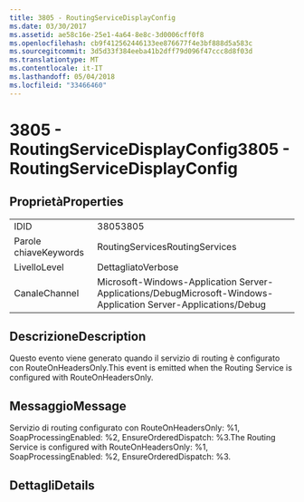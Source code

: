 ```yaml
---
title: 3805 - RoutingServiceDisplayConfig
ms.date: 03/30/2017
ms.assetid: ae58c16e-25e1-4a64-8e8c-3d0006cff0f8
ms.openlocfilehash: cb9f412562446133ee876677f4e3bf888d5a583c
ms.sourcegitcommit: 3d5d33f384eeba41b2dff79d096f47ccc8d8f03d
ms.translationtype: MT
ms.contentlocale: it-IT
ms.lasthandoff: 05/04/2018
ms.locfileid: "33466460"
---
```

# <a name="3805---routingservicedisplayconfig"></a><span data-ttu-id="4d8fa-102">3805 - RoutingServiceDisplayConfig</span><span class="sxs-lookup"><span data-stu-id="4d8fa-102">3805 - RoutingServiceDisplayConfig</span></span>
## <a name="properties"></a><span data-ttu-id="4d8fa-103">Proprietà</span><span class="sxs-lookup"><span data-stu-id="4d8fa-103">Properties</span></span>  
  
|||  
|-|-|  
|<span data-ttu-id="4d8fa-104">ID</span><span class="sxs-lookup"><span data-stu-id="4d8fa-104">ID</span></span>|<span data-ttu-id="4d8fa-105">3805</span><span class="sxs-lookup"><span data-stu-id="4d8fa-105">3805</span></span>|  
|<span data-ttu-id="4d8fa-106">Parole chiave</span><span class="sxs-lookup"><span data-stu-id="4d8fa-106">Keywords</span></span>|<span data-ttu-id="4d8fa-107">RoutingServices</span><span class="sxs-lookup"><span data-stu-id="4d8fa-107">RoutingServices</span></span>|  
|<span data-ttu-id="4d8fa-108">Livello</span><span class="sxs-lookup"><span data-stu-id="4d8fa-108">Level</span></span>|<span data-ttu-id="4d8fa-109">Dettagliato</span><span class="sxs-lookup"><span data-stu-id="4d8fa-109">Verbose</span></span>|  
|<span data-ttu-id="4d8fa-110">Canale</span><span class="sxs-lookup"><span data-stu-id="4d8fa-110">Channel</span></span>|<span data-ttu-id="4d8fa-111">Microsoft-Windows-Application Server-Applications/Debug</span><span class="sxs-lookup"><span data-stu-id="4d8fa-111">Microsoft-Windows-Application Server-Applications/Debug</span></span>|  
  
## <a name="description"></a><span data-ttu-id="4d8fa-112">Descrizione</span><span class="sxs-lookup"><span data-stu-id="4d8fa-112">Description</span></span>  
 <span data-ttu-id="4d8fa-113">Questo evento viene generato quando il servizio di routing è configurato con RouteOnHeadersOnly.</span><span class="sxs-lookup"><span data-stu-id="4d8fa-113">This event is emitted when the Routing Service is configured with RouteOnHeadersOnly.</span></span>  
  
## <a name="message"></a><span data-ttu-id="4d8fa-114">Messaggio</span><span class="sxs-lookup"><span data-stu-id="4d8fa-114">Message</span></span>  
 <span data-ttu-id="4d8fa-115">Servizio di routing configurato con RouteOnHeadersOnly: %1, SoapProcessingEnabled: %2, EnsureOrderedDispatch: %3.</span><span class="sxs-lookup"><span data-stu-id="4d8fa-115">The Routing Service is configured with RouteOnHeadersOnly: %1, SoapProcessingEnabled: %2, EnsureOrderedDispatch: %3.</span></span>  
  
## <a name="details"></a><span data-ttu-id="4d8fa-116">Dettagli</span><span class="sxs-lookup"><span data-stu-id="4d8fa-116">Details</span></span>
